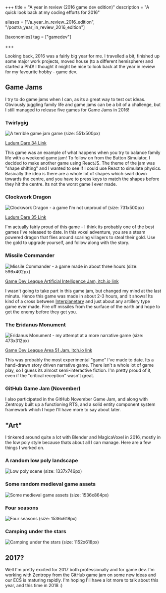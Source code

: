 +++
title = "A year in review (2016 game dev edition)"
description = "A quick look back at my coding efforts for 2016"

aliases = ["/a_year_in_review_2016_edition", "/post/a_year_in_review_2016_edition"]

[taxonomies]
tag = ["gamedev"]

+++

Looking back, 2016 was a fairly big year for me. I travelled a bit, finished up
some major work projects, moved house (to a different hemisphere) and started a
PhD! I thought it might be nice to look back at the year in review for my
favourite hobby - game dev.

## Game Jams

I try to do game jams when I can, as its a great way to test out ideas.
Obviously juggling family life and game jams can be a bit of a challenge, but I
still managed to release five games for Game Jams in 2016!

### Twirlygig

![A terrible game jam game (size: 551x500px)](/images/2016_in_review/twirlygig.jpg)

[Ludum Dare 34 Link](http://ludumdare.com/compo/ludum-dare-35/?action=preview&uid=50407)

This game was an example of what happens when you try to balance family life
with a weekend game jam! To follow on from the Button Simulator, I decided to
make another game using ReactJS. The theme of the jam was "shape shifting" and I
wanted to see if I could use React to simulate physics. Basically the idea is
there are a whole lot of shapes which swirl down towards the centre, and you
have to press keys to match the shapes before they hit the centre. Its not the
worst game I ever made.

### Clockwork Dragon

![Clockwork Dragon - a game I'm not unproud of (size: 731x500px)](/images/2016_in_review/clockwork-dragon.jpg)

[Ludum Dare 35 Link](http://ludumdare.com/compo/ludum-dare-36/?action=preview&uid=50407)

I'm actually fairly proud of this game - I think its probably one of the best
games I've released to date. In this voxel adventure, you are a steam powered
dragon that flies around scaring villagers to steal their gold. Use the gold to
upgrade yourself, and follow along with the story.

### Missile Commander

![Missile Commander - a game made in about three hours (size: 596x402px)](/images/2016_in_review/missile-commander.png)

[Game Dev League Artificial Intelligence Jam, itch.io link](https://wilsk.itch.io/missile-commander)

I wasn't going to take part in this game jam, but changed my mind at the last
minute. Hence this game was made in about 2-3 hours, and it shows! Its kind of a
cross between [Interplanetary](http://interplanetary.weebly.com/) and just about
any artillery type game ever made. Fire off missiles from the surface of the
earth and hope to get the enemy before they get you.

### The Eridanus Monument

![Eridanus Monument - my attempt at a more narrative game (size: 473x312px)](/images/2016_in_review/eridanus-monument.png)

[Game Dev League Area 51 Jam, itch.io link](https://wilsk.itch.io/eridanus)

This was probably the most experimental "game" I've made to date. Its a
hand-drawn story driven narrative game. There isn't a whole lot of game play, so
I guess its almost semi-interactive fiction. I'm pretty proud of it, even if the
"critical reception" wasn't great.

### GitHub Game Jam (November)

I also participated in the GitHub November Game Jam, and along with Zentropy
built up a functioning RTS, and a solid entity component system framework which
I hope I'll have more to say about later.

## "Art"

I tinkered around quite a lot with Blender and MagicaVoxel in 2016, mostly in
the low poly style because thats about all I can manage. Here are a few things I
worked on.

### A random low poly landscape

![Low poly scene (size: 1337x746px)](/images/2016_in_review/Random-Landscape-2.png)

### Some random medieval game assets

![Some medieval game assets (size: 1536x864px)](/images/2016_in_review/medieval_assets.png)

### Four seasons

![Four seasons (size: 1536x618px)](/images/2016_in_review/Seasons-Composite.png)

### Camping under the stars

![Camping under the stars (size: 1152x618px)](/images/2016_in_review/Scene-4.2-J.png)

## 2017?

Well I'm pretty excited for 2017 both professionally and for game dev. I'm
working with Zentropy from the GitHub game jam on some new ideas and our ECS is
maturing rapidly. I'm hoping I'll have a lot more to talk about this year, and
this time in 2018 :)
